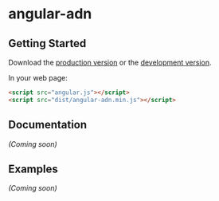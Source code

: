 # angular-adn



## Getting Started

Download the [production version][min] or the [development version][max].

[min]: https://raw.github.com/appdotnet/jquery-angular-adn/master/dist/angular-angular-adn.min.js
[max]: https://raw.github.com/appdotnet/jquery-angular-adn/master/dist/angular-angular-adn.js

In your web page:

```html
<script src="angular.js"></script>
<script src="dist/angular-adn.min.js"></script>
```

## Documentation
_(Coming soon)_

## Examples
_(Coming soon)_

